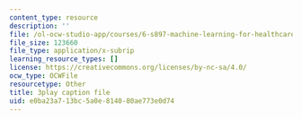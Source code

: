```yaml
---
content_type: resource
description: ''
file: /ol-ocw-studio-app/courses/6-s897-machine-learning-for-healthcare-spring-2019/e0ba23a713bc5a0e814080ae773e0d74_lLhfDSOwWtU.vtt
file_size: 123660
file_type: application/x-subrip
learning_resource_types: []
license: https://creativecommons.org/licenses/by-nc-sa/4.0/
ocw_type: OCWFile
resourcetype: Other
title: 3play caption file
uid: e0ba23a7-13bc-5a0e-8140-80ae773e0d74
---
```

